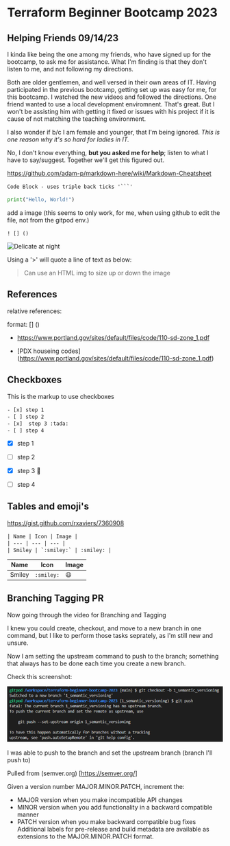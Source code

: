 # Terraform Beginner Bootcamp 2023


## Helping Friends 09/14/23
I kinda like being the one among my friends, who have signed up for the bootcamp, to ask me for 
assistance.  What I'm finding is that they don't listen to me, and not following my directions.

Both are older gentlemen, and well versed in their own areas of IT. Having participated
in the previous bootcamp, getting set up was easy for me, for this bootcamp.  I watched the new 
videos and followed the directions. One friend wanted to use a local development enviromnent.
That's great.  But I won't be assisting him with getting it fixed or issues with his project
if it is cause of not matching the teaching environment.

I also wonder if b/c I am female and younger, that I'm being ignored.
*This is one reason why it's so hard for ladies in IT.* 

No, I don't know everything, **but you asked me for help**; listen to what I have to say/suggest.
Together we'll get this figured out.

https://github.com/adam-p/markdown-here/wiki/Markdown-Cheatsheet

```
Code Block - uses triple back ticks '```' 
```

```python
print("Hello, World!")
```

add a image  (this seems to only work, for me, when using github to edit the file, not from the gitpod env.)

```! [Delicate at night] (https://github.com/shanmorton-bootcamp/terraform-beginner-bootcamp-2023/assets/125090413/e10c3715-0083-42a5-aa57-249400aeb16a)
! [] ()
```

![Delicate at night](https://github.com/shanmorton-bootcamp/terraform-beginner-bootcamp-2023/assets/125090413/e10c3715-0083-42a5-aa57-249400aeb16a)

Using a '>' will quote a line of text as below:

>Can use an HTML img to size up or down the image 

## References
relative references:

 format:  [] ()

- https://www.portland.gov/sites/default/files/code/110-sd-zone_1.pdf

- [PDX houseing codes] (https://www.portland.gov/sites/default/files/code/110-sd-zone_1.pdf)

## Checkboxes

This is the markup to use checkboxes
```
- [x] step 1
- [ ] step 2
- [x]  step 3 :tada:
- [ ] step 4
```

- [x] step 1
- [ ] step 2
- [x]  step 3 :tada:
- [ ] step 4


## Tables and emoji's
https://gist.github.com/rxaviers/7360908

```
| Name | Icon | Image |
| --- | --- | --- |
| Smiley | `:smiley:` | :smiley: |
```
| Name | Icon | Image |
| --- | --- | --- |
| Smiley | `:smiley:` | :smiley: |




## Branching Tagging PR
Now going through the video for Branching and Tagging

I knew you could create, checkout, and move to a new branch in one command,
but I like to perform those tasks seprately, as I'm still new and unsure.

Now I am setting the upstream command to push to the branch; something that always has to be done each time you create a new branch.

Check this screenshot:

![Alt text](GitBranching1.png)

I was able to push to the branch and set the upstream branch (branch I'll push to)


Pulled from (semver.org) [https://semver.org/]

Given a version number MAJOR.MINOR.PATCH, increment the:

- MAJOR version when you make incompatible API changes
- MINOR version when you add functionality in a backward compatible manner
- PATCH version when you make backward compatible bug fixes
Additional labels for pre-release and build metadata are available as extensions to the MAJOR.MINOR.PATCH format.

